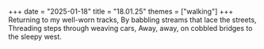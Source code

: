 +++
date = "2025-01-18"
title = "18.01.25"
themes = ["walking"]
+++
Returning to my well-worn tracks,
By babbling streams that lace the streets,
Threading steps through weaving cars,
Away, away, on cobbled bridges to the sleepy west.
